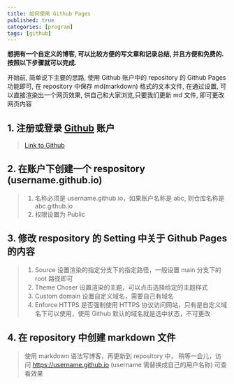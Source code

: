 ```yaml
---
title: 如何使用 Github Pages
published: true
categories: [program]
tags: [github]
---
```


**想拥有一个自定义的博客, 可以比较方便的写文章和记录总结, 并且方便和免费的.**
**按照以下步骤就可以完成.**

开始前, 简单说下主要的思路, 使用 Github 账户中的 repository 的 Github Pages 功能即可, 在 repository 中保存 md(markdown) 格式的文本文件, 在通过设置, 可以直接渲染出一个网页效果, 供自己和大家浏览,只要我们更新 md 文件, 即可更改网页内容

## [](#header-1)1. 注册或登录 [Github](https://github.com) 账户
> [Link to Github](https://github.com)

## [](#header-2)2. 在账户下创建一个 respository (username.github.io)
> 1. 名称必须是 username.github.io，如果账户名称是 abc, 则仓库名称是 abc.github.io
> 2. 权限设置为 Public 

## [](#header-3)3. 修改 respository 的 Setting 中关于 Github Pages 的内容
> 1. Source 设置渲染的指定分支下的指定路径，一般设置 main 分支下的 root 路径即可
> 2. Theme Choser 设置渲染的主题，可以点击选择给定的主题样式
> 3. Custom domain 设置自定义域名，需要自己有域名
> 4. Enforce HTTPS 是否强制使用 HTTPS 协议访问网站，只有是自定义域名下可以使用，使用 Github 默认的域名就是选中状态，不可更改

## [](#header-4)4. 在 repository 中创建 markdown 文件
> 使用 markdown 语法写博客，再更新到 repository 中，
稍等一会儿，访问 https://username.github.io (username 需替换成自己的用户名称) 可查看效果
